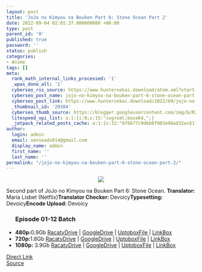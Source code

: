 ```yaml
---
layout: post
title: 'JoJo no Kimyou na Bouken Part 6: Stone Ocean Part 2'
date: 2022-09-04 02:01:37.000000000 +00:00
type: post
parent_id: '0'
published: true
password: ''
status: publish
categories:
- Anime
tags: []
meta:
  rank_math_internal_links_processed: '1'
  _wpas_done_all: '1'
  cyberseo_rss_source: https://www.huntersekai.download/atom.xml?start-index=1
  cyberseo_post_name: jojo-no-kimyou-na-bouken-part-6-stone-ocean-part-2
  cyberseo_post_link: https://www.huntersekai.download/2022/09/jojo-no-kimyou-na-bouken-part-6-stone.html
  _thumbnail_id: '29384'
  cyberseo_thumb_source: https://blogger.googleusercontent.com/img/b/R29vZ2xl/AVvXsEiO0xA0JBga1akkip0pwN2ZM7iHz13y7HJbZQm-RSdQ39yZ1IMquwFdUG1TJ_HeusvhTvMr8SEzzbJksjvyd8l-F6RqZp64WPjxAR17ZFuI5Www5VOLzwnuwy0DU7XZESYGSQPhJqQXCtNe4rpcDEdtRZdwTf9uWHYElUyr4DHAbTIcq4l38Vz9irP4/s320/jojo6-2.png
  litespeed_vpi_list: a:1:{i:0;s:15:"svg+xml;base64,";}
  _jetpack_related_posts_cache: a:1:{s:32:"8f6677c9d6b0f903e98ad32ec61f8deb";a:2:{s:7:"expires";i:1663485165;s:7:"payload";a:3:{i:0;a:1:{s:2:"id";i:28732;}i:1;a:1:{s:2:"id";i:29658;}i:2;a:1:{s:2:"id";i:27372;}}}}
author:
  login: admin
  email: senseads014@gmail.com
  display_name: admin
  first_name: ''
  last_name: ''
permalink: "/jojo-no-kimyou-na-bouken-part-6-stone-ocean-part-2/"
---
```

<p><a class="popup" data-target="51367"></a>
<div dir="ltr" style="text-align: left;" trbidi="on">
<div class="separator" style="clear: both; text-align: center;"><a href="https://blogger.googleusercontent.com/img/b/R29vZ2xl/AVvXsEiO0xA0JBga1akkip0pwN2ZM7iHz13y7HJbZQm-RSdQ39yZ1IMquwFdUG1TJ_HeusvhTvMr8SEzzbJksjvyd8l-F6RqZp64WPjxAR17ZFuI5Www5VOLzwnuwy0DU7XZESYGSQPhJqQXCtNe4rpcDEdtRZdwTf9uWHYElUyr4DHAbTIcq4l38Vz9irP4/s320/jojo6-2.png" imageanchor="1" style="margin-left: 1em; margin-right: 1em;"><img border="0" data-original-height="318" data-original-width="225" src="{{ site.baseurl }}/assets/2022/09/jojo6-2.png" /></a></div>
<p>Second part of JoJo no Kimyou na Bouken Part 6: Stone Ocean.<a name="more"></a>
<pekerja><b>Translator: </b><span>Maria Lisbet (Netflix)</span><b>Translator Checker: </b><span>Devoicy</span><b>Typesetting: </b><span>Devoicy</span><b>Encode Upload: </b><span>Devoicy</span></pekerja>
<div class="dl">
<ul />
<h3>Episode 01-12 Batch</h3>
<li><b>480p:</b><span id="size">0.9Gb</span> <a href="https://bit.rancah.com/85Rf0">RacatyDrive</a> | <a href="https://bit.rancah.com/QNkFa2">GoogleDrive</a> | <a href="https://bit.rancah.com/tQjfi">UptoboxFile</a> | <a href="https://bit.rancah.com/hQktB">LinkBox</a></li>
<li><b>720p:</b><span id="size">1.8Gb</span> <a href="https://bit.rancah.com/L1qEm">RacatyDrive</a> | <a href="https://bit.rancah.com/zxLpZG">GoogleDrive</a> | <a href="https://bit.rancah.com/SfkH">UptoboxFile</a> | <a href="https://bit.rancah.com/awJF">LinkBox</a></li>
<li><b>1080p:</b> <span id="size">3.9Gb</span> <a href="https://bit.rancah.com/alw8AFIB">RacatyDrive</a> | <a href="https://bit.rancah.com/qsTo">GoogleDrive</a> | <a href="https://bit.rancah.com/Ia3K">UptoboxFile</a> | <a href="https://bit.rancah.com/rcUCKlF">LinkBox</a></li>
</div>
</div>
<link rel="stylesheet" href="https://cdnjs.cloudflare.com/ajax/libs/font-awesome/4.7.0/css/font-awesome.min.css" />
<div class="divbtn"> <a href="https://handymansurrender.com/fihup8buzv?key=94550f7ce39444073321dde3b8782f97" class="btn"><i class="fa fa-download"></i> Direct Link</a> <br /><a href="https://www.huntersekai.download/2022/09/jojo-no-kimyou-na-bouken-part-6-stone.html">Source</a> </div>
